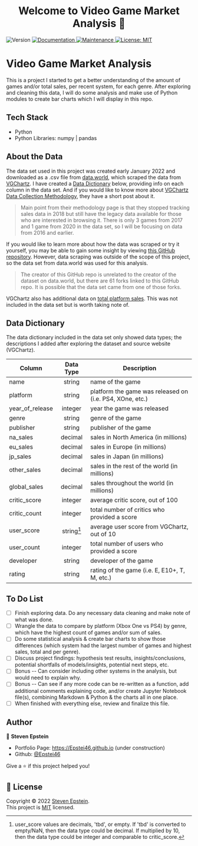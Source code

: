 <h1 align="center">Welcome to Video Game Market Analysis 👋</h1>
<p>
  <img alt="Version" src="https://img.shields.io/badge/version-1.0.0-blue.svg?cacheSeconds=2592000" />
  <a href="https://github.com/Epstei46/specialization-capstone-project#readme" target="_blank">
    <img alt="Documentation" src="https://img.shields.io/badge/documentation-yes-brightgreen.svg" />
  </a>
  <a href="https://github.com/Epstei46/specialization-capstone-project/graphs/commit-activity" target="_blank">
    <img alt="Maintenance" src="https://img.shields.io/badge/Maintained%3F-no%3F-yellow.svg" />
  </a>
  <a href="https://github.com/Epstei46/specialization-capstone-project/blob/main/LICENSE.md" target="_blank">
    <img alt="License: MIT" src="https://img.shields.io/badge/License-MIT-green.svg" />
    <!-- <img alt="License:MIT" src="https://img.shields.io/github/license/Epstei46/specialization-capstone-project" /> -->
  </a>
</p>

# Video Game Market Analysis

This is a project I started to get a better understanding of the amount of games and/or total sales, per recent system, for each genre. After exploring and cleaning this data, I will do some analysis and make use of Python modules to create bar charts which I will display in this repo.

## Tech Stack

* Python
* Python Libraries: numpy | pandas

## About the Data

The data set used in this project was created early January 2022 and downloaded as a .csv file from [data.world](https://data.world/sumitrock/video/), which scraped the data from [VGChartz](https://www.vgchartz.com/gamedb/). I have created a [Data Dictionary](#data-dictionary) below, providing info on each column in the data set. And if you would like to know more about [VGChartz Data Collection Methodology](https://www.vgchartz.com/methodology.php), they have a short post about it.
> Main point from their methodology page is that they stopped tracking sales data in 2018 but still have the legacy data available for those who are interested in browsing it. There is only 3 games from 2017 and 1 game from 2020 in the data set, so I will be focusing on data from 2016 and earlier.

If you would like to learn more about how the data was scraped or try it yourself, you may be able to gain some insight by viewing [this GitHub repository](https://github.com/ashaheedq/vgchartzScrape). However, data scraping was outside of the scope of this project, so the data set from data.world was used for this analysis.
> The creator of this GitHub repo is unrelated to the creator of the dataset on data.world, but there are 61 forks linked to this GitHub repo. It is possible that the data set came from one of those forks.

VGChartz also has additional data on [total platform sales](https://www.vgchartz.com/analysis/platform_totals/). This was not included in the data set but is worth taking note of.

## Data Dictionary

The data dictionary included in the data set only showed data types; the descriptions I added after exploring the dataset and source website (VGChartz).

| Column | Data Type | Description |
|--------|:---------:|-------------|
| name | string | name of the game |
| platform | string | platform  the game was released on (i.e. PS4, XOne, etc.) |
| year_of_release | integer | year the game was released |
| genre | string | genre of the game |
| publisher | string | publisher of the game |
| na_sales | decimal | sales in North America (in millions) |
| eu_sales | decimal | sales in Europe (in millions) |
| jp_sales | decimal | sales in Japan (in millions) |
| other_sales | decimal | sales in the rest of the world (in millions) |
| global_sales | decimal | sales throughout the world (in millions) |
| critic_score | integer | average critic score, out of 100 |
| critic_count | integer | total number of critics who provided a score |
| user_score | string[^1] | average user score from VGChartz, out of 10 |
| user_count | integer | total number of users who provided a score |
| developer | string | developer of the game |
| rating | string | rating of the game (i.e. E, E10+, T, M, etc.) |

[^1]: user_score values are decimals, 'tbd', or empty. If 'tbd' is converted to empty/NaN, then the data type could be decimal. If multiplied by 10, then the data type could be integer and comparable to critic_score.

## To Do List


- [ ] Finish exploring data. Do any necessary data cleaning and make note of what was done.
- [ ] Wrangle the data to compare by platform (Xbox One vs PS4) by genre, which have the highest count of games and/or sum of sales.
- [ ] Do some statistical analysis & create bar charts to show those differences (which system had the largest number of games and highest sales, total and per genre).
- [ ] Discuss project findings: hypothesis test results, insights/conclusions, potential shortfalls of models/insights, potential next steps, etc.
- [ ] Bonus -- Can consider including other systems in the analysis, but would need to explain why.
- [ ] Bonus -- Can see if any more code can be re-written as a function, add additional comments explaining code, and/or create Jupyter Notebook file(s), combining Markdown & Python & the charts all in one place.
- [ ] When finished with everything else, review and finalize this file.

<!-- ## MVP

* As a user, I should be able to select a genre and see which system had the largest number of games.
* As a user, I should be able to select a genre and see which system had the highest sales. -->

<!-- ## Additional Features -->

<!-- * Along with the title of show/movie, added an input field to the form for an optional comment.
* Changed pixel width/height to view width/height to look better on mobile.
* Made the title of this project a header that stays at the top of the browser while scrolling.
* Created a sidebar image for some extra flair. -->

<!-- ## Challenge
I wanted to be able to go from local testing to Heroku deployment without needing to modify the code every time I went from one to the other. My original solution I came up with after doing some research was to set the baseURL object in the client folder equal to window.location.origin instead of having the URL in my code. I later changed that to use window.location.origin to see if it includes Heroku, and depending on the truthiness of that function, use the production or development URL. -->

<!-- ### 🏠 [Homepage](https://github.com/Epstei46/foundations-capstone-project#readme) -->
<!-- ### ✨ [Demo](https://drive.google.com/file/d/1iO7s3PV4oqWdbjrgjKnLjg7WsC1JBi03/view) -->

<!-- ![Deployed Screenshot](watch-list-ss.png?raw=true "Deployed Screenshot") -->

<!-- ## Install & Setup

```sh
npm install
```
* In the root folder, create a .env file, type in SERVER_PORT=4242 to match with client/main.js line 6 -->

<!-- ## Usage

```sh
npm run start
``` -->

## Author

👤 **Steven Epstein**

* Portfolio Page: https://Epstei46.github.io (under construction)
* Github: [@Epstei46](https://github.com/Epstei46)
<!-- * LinkedIn: [@TBA](https://linkedin.com/in/TBA) -->

<!-- ## Show your support -->

Give a ⭐️ if this project helped you!

## 📝 License

Copyright © 2022 [Steven Epstein](https://github.com/Epstei46).<br />
This project is [MIT](https://github.com/Epstei46/specialization-capstone-project/blob/main/LICENSE.md) licensed.